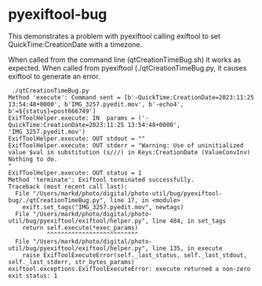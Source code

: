 # pyexiftool-bug

This demonstrates a problem with pyexiftool calling exiftool
to set QuickTime:CreationDate with a timezone.

When called from the command line (qtCreationTimeBug.sh) it works as expected.
When called from pyexiftool (./qtCreationTimeBug.py, it causes exiftool to
generate an error.

     ./qtCreationTimeBug.py 
    Method 'execute': Command sent = [b'-QuickTime:CreationDate=2023:11:25 13:54:48+0000', b'IMG_3257.pyedit.mov', b'-echo4', b'=${status}=post666749']
    ExifToolHelper.execute: IN  params = ('-QuickTime:CreationDate=2023:11:25 13:54:48+0000', 'IMG_3257.pyedit.mov')
    ExifToolHelper.execute: OUT stdout = ""
    ExifToolHelper.execute: OUT stderr = "Warning: Use of uninitialized value $val in substitution (s///) in Keys:CreationDate (ValueConvInv)
    Nothing to do.
    "
    ExifToolHelper.execute: OUT status = 1
    Method 'terminate': Exiftool terminated successfully.
    Traceback (most recent call last):
      File "/Users/markd/photo/digital/photo-util/bug/pyexiftool-bug/./qtCreationTimeBug.py", line 17, in <module>
        exift.set_tags("IMG_3257.pyedit.mov", newtags)
      File "/Users/markd/photo/digital/photo-util/bug/pyexiftool/exiftool/helper.py", line 484, in set_tags
        return self.execute(*exec_params)
               ^^^^^^^^^^^^^^^^^^^^^^^^^^
      File "/Users/markd/photo/digital/photo-util/bug/pyexiftool/exiftool/helper.py", line 135, in execute
        raise ExifToolExecuteError(self._last_status, self._last_stdout, self._last_stderr, str_bytes_params)
    exiftool.exceptions.ExifToolExecuteError: execute returned a non-zero exit status: 1
